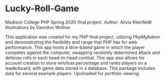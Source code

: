 # Lucky-Roll-Game
Madison College PHP Spring 2020 final project.
Author: Alivia Kleinfeldt
Illustrations by Geordon Wollner 

This application was created for my PHP final project, utilizing PhpMyAdmin and demonstrating the flexibility and range that PHP has for web performance. This app hosts a dice-based game in which the player competes against the computer, swapping randomly determined attack and defense rolls in each head-to-head combat. This app also allows for account creation to store win/loss percentage and ranks players on a leaderboard, with game data stored in a database. This package includes data for several example players. Upoloaded for portfolio viewing.

